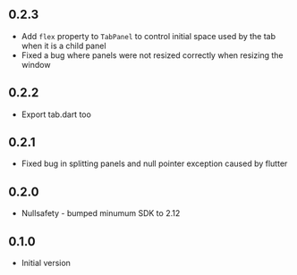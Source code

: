 ## 0.2.3
* Add `flex` property to `TabPanel` to control initial space used by the tab when it is a child panel
* Fixed a bug where panels were not resized correctly when resizing the window

## 0.2.2
* Export tab.dart too

## 0.2.1
* Fixed bug in splitting panels and null pointer exception caused by flutter

## 0.2.0
* Nullsafety - bumped minumum SDK to 2.12

## 0.1.0
* Initial version